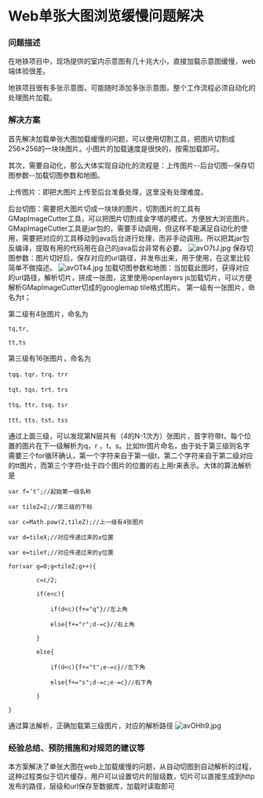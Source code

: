 ﻿# Web单张大图浏览缓慢问题解决

### 问题描述
在地铁项目中，现场提供的室内示意图有几十兆大小，直接加载示意图缓慢，web端体验很差。

地铁项目很有多张示意图，可能随时添加多张示意图，整个工作流程必须自动化的处理图片加载。

### 解决方案
首先解决加载单张大图加载缓慢的问题，可以使用切割工具，把图片切割成256×256的一块块图片。小图片的加载速度是很快的，按需加载即可。

其次，需要自动化，那么大体实现自动化的流程是：上传图片--后台切图--保存切图参数--加载切图参数和地图。

上传图片：即把大图片上传至后台准备处理，这里没有处理难度。

后台切图：需要把大图片切成一块块的图片，切割图片的工具有GMapImageCutter工具，可以把图片切割成金字塔的模式，方便放大浏览图片。GMapImageCutter工具是jar包的，需要手动调用，但这样不能满足自动化的使用，需要把对应的工具移动到java后台进行处理，而非手动调用。所以把其jar包反编译，提取有用的代码用在自己的java后台非常有必要。
![avO7tJ.jpg](https://s1.ax1x.com/2020/08/12/avO7tJ.jpg)
保存切图参数：图片切好后，保存对应的url路径，并发布出来，用于使用，在这里比较简单不做描述。
![avOTk4.jpg](https://s1.ax1x.com/2020/08/12/avOTk4.jpg)
加载切图参数和地图：当加载此图时，获得对应的url路径，解析切片，拼成一张图，这里使用openlayers js加载切片，可以方便解析GMapImageCutter切成的googlemap tile格式图片。
第一级有一张图片，命名为t；

第二级有4张图片，命名为

    tq,tr,
    
    tt,ts

第三级有16张图片，命名为

    tqq，tqr，trq，trr
    
    tqt，tqs，trt，trs
    
    ttq，ttr，tsq，tsr
    
    ttt，tts，tst，tss

通过上面三级，可以发现第N层共有（4的N-1次方）张图片，首字符带t，每个位置的图片在下一级解析为q，r ，t，s。比如ttr图片命名，由于处于第三级则名字需要三个for循环确认，第一个字符来自于第一级t，第二个字符来自于第二级对应的tt图片，而第三个字符r处于四个图片的位置的右上用r来表示。大体的算法解析是

    var f=’t’;//起始第一级名称
    
    var tileZ=2;//第三级的下标
    
    var c=Math.pow(2,tileZ);//上一级有4张图片
    
    var d=tileX;//对应传递过来的x位置
    
    var e=tileY;//对应传递过来的y位置
    
    for(var g=0;g<tileZ;g++){
    
            c=c/2;
    
            if(e<c){
    
                if(d<c){f+="q"}//左上角
    
                else{f+="r";d-=c}//右上角
    
            }
    
            else{
    
                if(d<c){f+="t";e-=c}//左下角
    
                else{f+="s";d-=c;e-=c}//右下角
    
            }
    
    }

通过算法解析，正确加载第三级图片，对应的解析路径
![avOHh9.jpg](https://s1.ax1x.com/2020/08/12/avOHh9.jpg)

### 经验总结、预防措施和对规范的建议等

本方案解决了单张大图在web上加载缓慢的问题，从自动切图到自动解析的过程，这种过程类似于切片缓存，用户可以设置切片的层级数，切片可以直接生成到http发布的路径，层级和url保存至数据库，加载时读取即可
